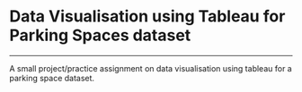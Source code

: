 # Data Visualisation using Tableau for Parking Spaces dataset
<hr>
A small project/practice assignment on data visualisation using tableau for a parking space dataset.
